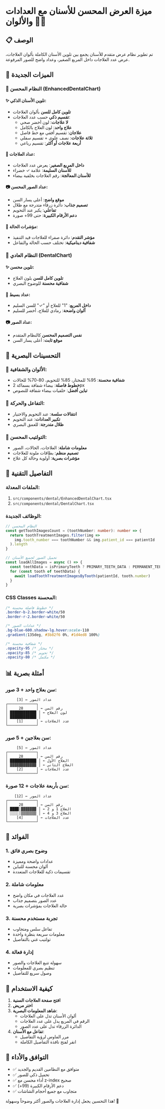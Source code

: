 # ميزة العرض المحسن للأسنان مع العدادات والألوان 🦷✨

## 📋 الوصف
تم تطوير نظام عرض متقدم للأسنان يجمع بين تلوين الأسنان الكاملة بألوان العلاجات، عرض عدد العلاجات داخل المربع الصغير، وعداد واضح للصور المرفوعة.

## 🎨 الميزات الجديدة

### 🦷 **النظام المحسن (EnhancedDentalChart)**

#### ✨ **تلوين الأسنان الذكي**:
- **تلوين كامل للسن** بألوان العلاجات
- **تقسيم ذكي** حسب عدد العلاجات:
  - **لا علاجات**: لون أخضر صحي
  - **علاج واحد**: لون العلاج بالكامل
  - **علاجان**: تقسيم أفقي مع خط فاصل
  - **ثلاثة علاجات**: نصف علوي + تقسيم سفلي
  - **أربعة علاجات أو أكثر**: تقسيم رباعي

#### 🔢 **عداد العلاجات**:
- **داخل المربع الصغير**: يعرض عدد العلاجات
- **للأسنان السليمة**: علامة ✓ خضراء
- **للأسنان المعالجة**: رقم العلاجات بخلفية بيضاء

#### 📷 **عداد الصور المحسن**:
- **موقع واضح**: أعلى يسار السن
- **تصميم جذاب**: دائرة زرقاء متدرجة مع ظلال
- **تفاعلي**: يكبر عند التحويم
- **دعم الأرقام الكبيرة**: حتى 99+ صورة

#### 🎯 **مؤشرات الحالة**:
- **مؤشر التقدم**: دائرة صفراء للعلاجات قيد التنفيذ
- **شفافية ديناميكية**: تختلف حسب الحالة والتفاعل

### 🦷 **النظام العادي (DentalChart)**

#### ✨ **تلوين محسن**:
- **تلوين كامل للسن** بلون العلاج
- **شفافية محسنة** للوضوح البصري

#### 🔢 **عداد بسيط**:
- **داخل المربع**: "1" للعلاج أو "✓" للسن السليم
- **ألوان واضحة**: رمادي للعلاج، أخضر للسليم

#### 📷 **عداد الصور**:
- **نفس التصميم المحسن** كالنظام المتقدم
- **موقع ثابت**: أعلى يسار السن

## 🎨 التحسينات البصرية

### 🌈 **الألوان والشفافية**:
- **شفافية محسنة**: 95% للمختار، 85% للتحويم، 80-70% للحالات
- **خطوط فاصلة**: بيضاء شفافة بسماكة 2px
- **تباين أفضل**: خلفيات بيضاء شفافة للنصوص

### 🔧 **التفاعل والحركة**:
- **انتقالات سلسة**: عند التحويم والاختيار
- **تكبير العدادات**: عند التحويم
- **ظلال متدرجة**: للعمق البصري

### 📱 **التولتيب المحسن**:
- **معلومات شاملة**: العلاجات، الحالات، الصور
- **تصميم منظم**: بطاقات ملونة للعلاجات
- **مؤشرات بصرية**: أولوية وحالة كل علاج

## 🔧 التفاصيل التقنية

### الملفات المعدلة:
1. `src/components/dental/EnhancedDentalChart.tsx`
2. `src/components/dental/DentalChart.tsx`

### الوظائف الجديدة:
```typescript
// النظام المحسن
const getToothImagesCount = (toothNumber: number): number => {
  return toothTreatmentImages.filter(img => 
    img.tooth_number === toothNumber && img.patient_id === patientId
  ).length
}

// تحميل الصور لجميع الأسنان
const loadAllImages = async () => {
  const teethData = isPrimaryTeeth ? PRIMARY_TEETH_DATA : PERMANENT_TEETH_DATA
  for (const tooth of teethData) {
    await loadToothTreatmentImagesByTooth(patientId, tooth.number)
  }
}
```

### CSS Classes المحسنة:
```css
/* خطوط فاصلة محسنة */
.border-b-2.border-white/50
.border-r-2.border-white/50

/* عدادات الصور */
.bg-blue-600.shadow-lg.hover:scale-110
.gradient(135deg, #3b82f6 0%, #1d4ed8 100%)

/* شفافية محسنة */
.opacity-95 /* مختار */
.opacity-85 /* تحويم */
.opacity-80 /* مكتمل */
```

## 📊 أمثلة بصرية

### سن بعلاج واحد + 3 صور:
```
     [3] ← عداد الصور
┌─────────────┐
│     28      │ ← رقم السن
│ ████████████ │ ← لون العلاج
│ ████████████ │
│    [1]      │ ← عدد العلاجات
└─────────────┘
```

### سن بعلاجين + 5 صور:
```
     [5] ← عداد الصور
┌─────────────┐
│     28      │ ← رقم السن
│ ████████████ │ ← العلاج الأول
│ ▓▓▓▓▓▓▓▓▓▓▓▓ │ ← العلاج الثاني
│    [2]      │ ← عدد العلاجات
└─────────────┘
```

### سن بأربعة علاجات + 12 صورة:
```
    [12] ← عداد الصور
┌─────────────┐
│     28      │ ← رقم السن
│ ████│▓▓▓▓▓▓▓ │ ← العلاج 1 و 2
│ ░░░░│▒▒▒▒▒▒▒ │ ← العلاج 3 و 4
│    [4]      │ ← عدد العلاجات
└─────────────┘
```

## 🎯 الفوائد

### 1. **وضوح بصري فائق**
- عدادات واضحة ومميزة
- ألوان محسنة للتباين
- تقسيمات ذكية للعلاجات المتعددة

### 2. **معلومات شاملة**
- عدد العلاجات في مكان واضح
- عدد الصور بتصميم جذاب
- حالة العلاجات بمؤشرات بصرية

### 3. **تجربة مستخدم محسنة**
- تفاعل سلس ومتجاوب
- معلومات سريعة بنظرة واحدة
- تولتيب غني بالتفاصيل

### 4. **إدارة فعالة**
- سهولة تتبع العلاجات والصور
- تنظيم بصري للمعلومات
- وصول سريع للتفاصيل

## 📱 كيفية الاستخدام

1. **افتح صفحة العلاجات السنية**
2. **اختر مريض**
3. **شاهد المعلومات البصرية**:
   - ألوان الأسنان تدل على العلاجات
   - الرقم في المربع يدل على عدد العلاجات
   - الدائرة الزرقاء تدل على عدد الصور
4. **تفاعل مع الأسنان**:
   - مرر الماوس لرؤية التفاصيل
   - انقر لفتح نافذة التفاصيل الكاملة

## 🔄 التوافق والأداء

- ✅ متوافق مع النظامين القديم والجديد
- ✅ تحميل ذكي للصور
- ✅ أداء محسن مع z-index صحيح
- ✅ دعم الأرقام الكبيرة (99+)
- ✅ متجاوب مع جميع أحجام الشاشات

هذا التحسين يجعل إدارة العلاجات والصور أكثر وضوحاً وسهولة! 🎯
